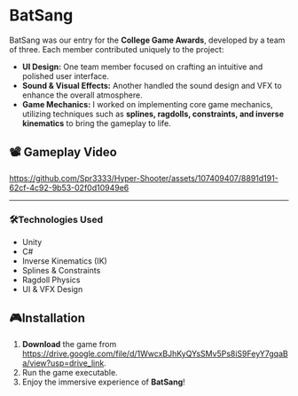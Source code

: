# BatSang

BatSang was our entry for the **College Game Awards**, developed by a team of three. Each member contributed uniquely to the project:

- **UI Design:** One team member focused on crafting an intuitive and polished user interface.
- **Sound & Visual Effects:** Another handled the sound design and VFX to enhance the overall atmosphere.
- **Game Mechanics:** I worked on implementing core game mechanics, utilizing techniques such as **splines, ragdolls, constraints, and inverse kinematics** to bring the gameplay to life.

## 📽 Gameplay Video
https://github.com/Spr3333/Hyper-Shooter/assets/107409407/8891d191-62cf-4c92-9b53-02f0d10949e6

---

### 🛠️Technologies Used
- Unity
- C#
- Inverse Kinematics (IK)
- Splines & Constraints
- Ragdoll Physics
- UI & VFX Design

## 🎮Installation
1. **Download** the game from https://drive.google.com/file/d/1WwcxBJhKyQYsSMv5Ps8iS9FeyY7gqaBa/view?usp=drive_link.
2. Run the game executable.
3. Enjoy the immersive experience of **BatSang**!



